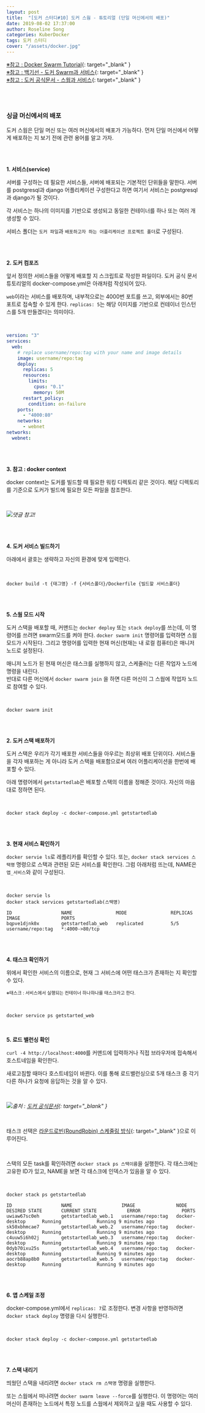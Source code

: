 ```yaml
---
layout: post
title:  "[도커 스터디#10] 도커 스웜 - 튜토리얼 (단일 머신에서의 배포)"
date: 2019-08-02 17:37:00
author: Roseline Song
categories: KuberDocker
tags: 도커 스터디
cover: "/assets/docker.jpg"
---
```


[※참고 : Docker Swarm Tutorial](https://youtu.be/m6WgX_LBtEk){: target="_blank" } <br>
[※참고 : 백기선 - 도커 Swarm과 서비스](https://youtu.be/p58k2_HMWRM){: target="_blank" } <br>
[※참고 : 도커 공식문서 - 스웜과 서비스](https://docs.docker.com/get-started/part3/){: target="_blank" }

<br>
<br>

### 싱글 머신에서의 배포 

도커 스웜은 단일 머신 또는 여러 머신에서의 배포가 가능하다. 먼저 단일 머신에서 어떻게 배포하는 지 보기 전에 관련 용어를 알고 가자. 

<br>
<br>

**1. 서비스(service)**

서버를 구성하는 데 필요한 서비스들, 서버에 배포되는 기본적인 단위들을 말한다. 서버를 postgresql과 django 어플리케이션 구성한다고 하면 여기서 서비스는 postgresql과 django가 될 것이다. 

각 서비스는 하나의 이미지를 기반으로 생성되고 동일한 컨테이너를 하나 또는 여러 개 생성할 수 있다. 

서비스 폴더는 `도커 파일`과 `배포하고자 하는 어플리케이션 프로젝트 폴더`로 구성된다. 

<br>
<br>


**2. 도커 컴포즈**

앞서 정의한 서비스들을 어떻게 배포할 지 스크립트로 작성한 파일이다. 도커 공식 문서 튜토리얼의 docker-compose.yml은 아래처럼 작성되어 있다.

`web`이라는 서비스를 배포하며, 내부적으로는 4000번 포트를 쓰고, 외부에서는 80번 포트로 접속할 수 있게 한다. `replicas: 5`는 해당 이미지를 기반으로 컨테이너 인스턴스를 5개 만들겠다는 의미이다.

<br>

```yml
version: "3"
services:
  web:
    # replace username/repo:tag with your name and image details
    image: username/repo:tag
    deploy:
      replicas: 5
      resources:
        limits:
          cpus: "0.1"
          memory: 50M
      restart_policy:
        condition: on-failure
    ports:
      - "4000:80"
    networks:
      - webnet
networks:
  webnet:
```

<br>
<br>

**3. 참고 : docker context**

docker context는 도커를 빌드할 때 필요한 워킹 디렉토리 같은 것이다. 해당 디렉토리를 기준으로 도커가 빌드에 필요한 모든 파일을 참조한다. 

<br>

<img src="/assets/images/190802_02.PNG">*댓글 참고!*

<br>
<br>

**4. 도커 서비스 빌드하기**

아래에서 괄호는 생략하고 자신의 환경에 맞게 입력한다. 

<br>

```
docker build -t {태그명} -f {서비스폴더}/Dockerfile {빌드할 서비스폴더}
```

<br>
<br>

**5. 스웜 모드 시작**

도커 스택을 배포할 때, 커맨드는 `docker deploy` 또는 `stack deploy`를 쓰는데, 이 명령어를 쓰려면 swarm모드를 켜야 한다. `docker swarm init` 명령어를 입력하면 스웜 모드가 시작된다. 그리고 명령어를 입력한 현재 머신(현재는 내 로컬 컴퓨터)은 매니저 노드로 설정된다. 

매니저 노드가 된 현재 머신은 태스크를 실행하지 않고, 스케줄러는 다른 작업자 노드에 명령을 내린다. <br>
반대로 다른 머신에서 `docker swarm join` 을 하면 다른 머신이 그 스웜에 작업자 노드로 참여할 수 있다. 

<br>


```
docker swarm init
```

<br>
<br>

**2. 도커 스택 배포하기**

도커 스택은 우리가 각기 배포한 서비스들을 아우르는 최상위 배포 단위이다. 서비스들을 각자 배포하는 게 아니라 도커 스택을 배포함으로써 여러 어플리케이션을 한번에 배포할 수 있다. 

아래 명령어에서 `getstartedlab`은 배포할 스택의 이름을 정해준 것이다. 자신의 마음대로 정하면 된다. 

<br>

```
docker stack deploy -c docker-compose.yml getstartedlab
```

<br>
<br>

**3. 현재 서비스 확인하기**

`docker servie ls`로 레플리카를 확인할 수 있다. 또는, `docker stack services 스택명` 명령으로 스택과 관련된 모든 서비스를 확인한다. 그럼 아래처럼 뜨는데, NAME은 `앱_서비스`와 같이 구성된다.

<br>

```
docker servie ls 
docker stack services getstartedlab(스택명)

ID                  NAME                MODE                REPLICAS            IMAGE               PORTS
bqpve1djnk0x        getstartedlab_web   replicated          5/5                 username/repo:tag   *:4000->80/tcp
```

<br>
<br>

**4. 태스크 확인하기**

위에서 확인한 서비스의 이름으로, 현재 그 서비스에 어떤 태스크가 존재하는 지 확인할 수 있다. 

<sub>※태스크 : 서비스에서 실행되는 컨테이너 하나하나를 태스크라고 한다.</sub>

<br>

```
docker service ps getstarted_web
```

<br>

**5. 로드 밸런싱 확인**

`curl -4 http://localhost:4000`를 커맨드에 입력하거나 직접 브라우저에 접속해서 호스트네임을 확인한다.

새로고침할 때마다 호스트네임이 바뀐다. 이를 통해 로드밸런싱으로 5개 태스크 중 각기 다른 하나가 요청에 응답하는 것을 알 수 있다. 

<br>

<img src="/assets/images/190802_03.PNG">*출처 : [도커 공식문서](https://docs.docker.com/get-started/part3/){: target="_blank" }*

<br>

태스크 선택은 [라운드로빈(RoundRobin) 스케줄링 방식](https://roseline124.github.io/kuberdocker/2019/08/02/docker-study12.html){: target="_blank" }으로 이루어진다. 

<br>

스택의 모든 task를 확인하려면 `docker stack ps 스택이름`을 실행한다. 각 태스크에는 고유한 ID가 있고, NAME을 보면 각 태스크에 인덱스가 있음을 알 수 있다. 

<br>

```
docker stack ps getstartedlab

ID                  NAME                  IMAGE               NODE                DESIRED STATE       CURRENT STATE           ERROR               PORTS
uwiaw67sc0eh        getstartedlab_web.1   username/repo:tag   docker-desktop      Running             Running 9 minutes ago                       
sk50xbhmcae7        getstartedlab_web.2   username/repo:tag   docker-desktop      Running             Running 9 minutes ago                       
c4uuw5i6h02j        getstartedlab_web.3   username/repo:tag   docker-desktop      Running             Running 9 minutes ago                       
0dyb70ixu25s        getstartedlab_web.4   username/repo:tag   docker-desktop      Running             Running 9 minutes ago                       
aocrb88ap8b0        getstartedlab_web.5   username/repo:tag   docker-desktop      Running             Running 9 minutes ago
```

<br>
<br>

**6. 앱 스케일 조정**

docker-compose.yml에서 `replicas: 7`로 조정한다. 변경 사항을 반영하려면 `docker stack deploy` 명령을 다시 실행한다. 

<br>

```
docker stack deploy -c docker-compose.yml getstartedlab
```

<br>
<br>


**7. 스택 내리기**

띄웠던 스택을 내리려면 `docker stack rm 스택명` 명령을 실행한다. 

또는 스웜에서 떠나려면 `docker swarm leave --force`를 실행한다. 이 명령어는 여러 머신이 존재하는 노드에서 특정 노드를 스웜에서 제외하고 싶을 때도 사용할 수 있다. 


<br>
<br>
